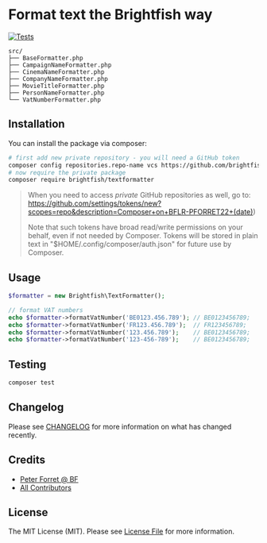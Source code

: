 # Format text the Brightfish way

[![Tests](https://github.com/brightfish-be/TextFormatter/actions/workflows/run-tests.yml/badge.svg)](https://github.com/brightfish-be/TextFormatter/actions/workflows/run-tests.yml)


```
src/                                                                                                                                                                                                                                
├── BaseFormatter.php
├── CampaignNameFormatter.php
├── CinemaNameFormatter.php
├── CompanyNameFormatter.php
├── MovieTitleFormatter.php
├── PersonNameFormatter.php
└── VatNumberFormatter.php
```

## Installation

You can install the package via composer:

```bash
# first add new private repository - you will need a GitHub token
composer config repositories.repo-name vcs https://github.com/brightfish-be/TextFormatter
# now require the private package
composer require brightfish/textformatter
```

> When you need to access _private_ GitHub repositories as well, go to:
https://github.com/settings/tokens/new?scopes=repo&description=Composer+on+BFLR-PFORRET22+(date))
>
> Note that such tokens have broad read/write permissions on your behalf, even if not needed by Composer.
Tokens will be stored in plain text in "$HOME/.config/composer/auth.json" for future use by Composer.

## Usage

```php
$formatter = new Brightfish\TextFormatter();

// format VAT numbers
echo $formatter->formatVatNumber('BE0123.456.789'); // BE0123456789;
echo $formatter->formatVatNumber('FR123.456.789');  // FR123456789;
echo $formatter->formatVatNumber('123.456.789');    // BE0123456789;
echo $formatter->formatVatNumber('123-456-789');    // BE0123456789;
```

## Testing

```bash
composer test
```

## Changelog

Please see [CHANGELOG](CHANGELOG.md) for more information on what has changed recently.


## Credits

- [Peter Forret @ BF](https://github.com/brightfish)
- [All Contributors](../../contributors)

## License

The MIT License (MIT). Please see [License File](LICENSE.md) for more information.
